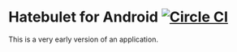 # Hatebulet for Android [![Circle CI](https://circleci.com/gh/gfx/Android-Hatebulet/tree/master.svg?style=svg)](https://circleci.com/gh/gfx/Android-Hatebulet/tree/master)

This is a very early version of an application.

